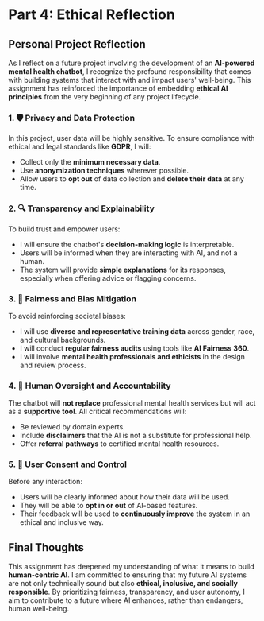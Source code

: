 # Part 4: Ethical Reflection

## Personal Project Reflection

As I reflect on a future project involving the development of an **AI-powered mental health chatbot**, I recognize the profound responsibility that comes with building systems that interact with and impact users' well-being. This assignment has reinforced the importance of embedding **ethical AI principles** from the very beginning of any project lifecycle.

### 1. 🛡 Privacy and Data Protection

In this project, user data will be highly sensitive. To ensure compliance with ethical and legal standards like **GDPR**, I will:
- Collect only the **minimum necessary data**.
- Use **anonymization techniques** wherever possible.
- Allow users to **opt out** of data collection and **delete their data** at any time.

### 2. 🔍 Transparency and Explainability

To build trust and empower users:
- I will ensure the chatbot's **decision-making logic** is interpretable.
- Users will be informed when they are interacting with AI, and not a human.
- The system will provide **simple explanations** for its responses, especially when offering advice or flagging concerns.

### 3. 🧭 Fairness and Bias Mitigation

To avoid reinforcing societal biases:
- I will use **diverse and representative training data** across gender, race, and cultural backgrounds.
- I will conduct **regular fairness audits** using tools like **AI Fairness 360**.
- I will involve **mental health professionals and ethicists** in the design and review process.

### 4. 🧠 Human Oversight and Accountability

The chatbot will **not replace** professional mental health services but will act as a **supportive tool**. All critical recommendations will:
- Be reviewed by domain experts.
- Include **disclaimers** that the AI is not a substitute for professional help.
- Offer **referral pathways** to certified mental health resources.

### 5. 📢 User Consent and Control

Before any interaction:
- Users will be clearly informed about how their data will be used.
- They will be able to **opt in or out** of AI-based features.
- Their feedback will be used to **continuously improve** the system in an ethical and inclusive way.

## Final Thoughts

This assignment has deepened my understanding of what it means to build **human-centric AI**. I am committed to ensuring that my future AI systems are not only technically sound but also **ethical, inclusive, and socially responsible**. By prioritizing fairness, transparency, and user autonomy, I aim to contribute to a future where AI enhances, rather than endangers, human well-being.